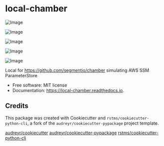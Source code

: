 # local-chamber

![Image](https://img.shields.io/github/license/rstms/local_chamber)

![Image](https://img.shields.io/pypi/v/local_chamber.svg)

![Image](https://circleci.com/gh/rstms/local_chamber/tree/master.svg?style=shield)

![Image](https://readthedocs.org/projects/local-chamber/badge/?version=latest)

![Image](https://pyup.io/repos/github/rstms/local_chamber/shield.svg)

Local for https://github.com/segmentio/chamber simulating AWS SSM ParameterStore


* Free software: MIT license
* Documentation: https://local-chamber.readthedocs.io.



Credits
-------

This package was created with Cookiecutter and `rstms/cookiecutter-python-cli`, a fork of the `audreyr/cookiecutter-pypackage` project template.

[audreyr/cookiecutter](https://github.com/audreyr/cookiecutter)
[audreyr/cookiecutter-pypackage](https://github.com/audreyr/cookiecutter-pypackage)
[rstms/cookiecutter-python-cli](https://github.com/rstms/cookiecutter-python-cli)

